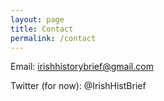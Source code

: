 ```yaml
---
layout: page
title: Contact
permalink: /contact
---
```

Email: irishhistorybrief@gmail.com

Twitter (for now): @IrishHistBrief
